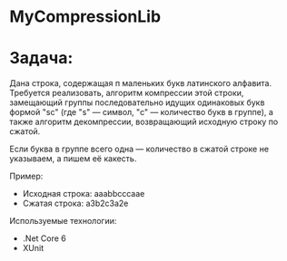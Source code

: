 # MyCompressionLib

# Задача:
Дана строка, содержащая п маленьких букв латинского алфавита. Требуется реализовать, алгоритм компрессии этой строки, замещающий группы последовательно идущих одинаковых букв формой "sс" (где "s" — символ, "с" — количество букв в группе), а также алгоритм декомпрессии, возвращающий исходную строку по сжатой.

Если буква в группе всего одна — количество в сжатой строке не указываем, а пишем её какесть.

Пример:
- Исходная строка: аааbbcccaae
- Сжатая строка: а3b2с3а2е

Используемые технологии:
- .Net Core 6
- XUnit
